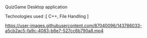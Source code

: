 QuizGame Desktop application

Technologies used :[ C++, File Handling ]

https://user-images.githubusercontent.com/87040096/143786033-a5cb2ac5-fa9c-4083-b8e7-527cc6b790a8.mp4

